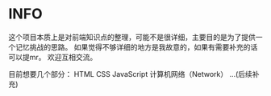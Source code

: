 # INFO
这个项目本质上是对前端知识点的整理，可能不是很详细，主要目的是为了提供一个记忆挑战的思路。
如果觉得不够详细的地方是我故意的，如果有需要补充的话可以提mr。
欢迎互相交流。

目前想要几个部分：
HTML
CSS
JavaScript
计算机网络（Network）
...(后续补充)